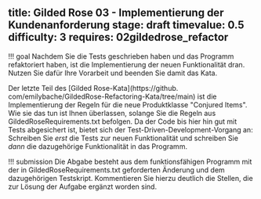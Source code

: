 title: Gilded Rose 03 - Implementierung der Kundenanforderung
stage: draft
timevalue: 0.5
difficulty: 3
requires: 02gildedrose_refactor
---
!!! goal
    Nachdem Sie die Tests geschrieben haben und das Programm refaktoriert haben, ist die 
    Implementierung der neuen Funktionalität dran.
    Nutzen Sie dafür Ihre Vorarbeit und beenden Sie damit das Kata.

Der letzte Teil des [Gilded Rose-Kata](https://github.
com/emilybache/GildedRose-Refactoring-Kata/tree/main) ist die Implementierung der Regeln für die 
neue Produktklasse "Conjured Items". 
Wie sie das tun ist Ihnen überlassen, solange Sie die Regeln aus GildedRoseRequirements.txt 
befolgen. 
Da der Code bis hier hin gut mit Tests abgesichert ist, bietet sich der 
Test-Driven-Development-Vorgang an: Schreiben Sie _erst_ die Tests zur neuen Funktionalität und 
schreiben Sie _dann_ die dazugehörige Funktionalität in das Programm.

!!! submission
    Die Abgabe besteht aus dem funktionsfähigen Programm mit der in GildedRoseRequirements.txt 
    geforderten Änderung und dem dazugehörigen Testskript.
    Kommentieren Sie hierzu deutlich die Stellen, die zur Lösung der Aufgabe ergänzt worden sind.